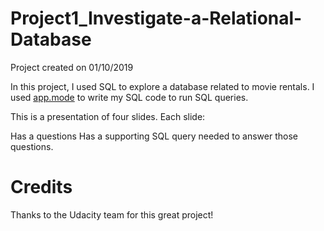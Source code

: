 # Project1_Investigate-a-Relational-Database


Project created on 01/10/2019

 
In this project, I used SQL to explore a database related to movie rentals. I used [app.mode](https://app.mode.com/) to write my  SQL code to run SQL queries.

This is a presentation of four slides. Each slide:

Has a questions
Has a supporting SQL query needed to answer those questions.

# Credits
Thanks to the Udacity team for this great project!
